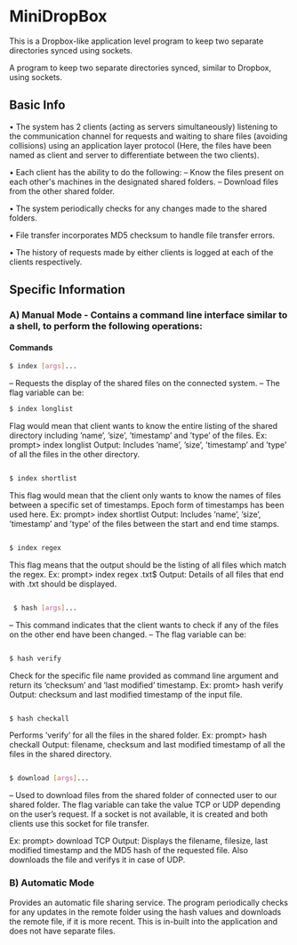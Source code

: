 # MiniDropBox
This is a Dropbox-like application level program to keep two separate directories synced using sockets.

A program to keep two separate directories synced, similar to Dropbox, using sockets.

## Basic Info

• The system has 2 clients (acting as servers simultaneously) listening to the communication channel for requests and waiting to share files (avoiding collisions) using an application layer protocol (Here, the files have been named as client and server to differentiate between the two clients).

• Each client has the ability to do the following: – Know the files present on each other's machines in the designated shared folders. – Download files from the other shared folder.

• The system periodically checks for any changes made to the shared folders.

• File transfer incorporates MD5 checksum to handle file transfer errors.

• The history of requests made by either clients is logged at each of the clients respectively.

## Specific Information

### A) Manual Mode - Contains a command line interface similar to a shell, to perform the following operations:

#### Commands
```bash
$ index [args]... 
```
– Requests the display of the shared files on the connected system. – The flag variable can be:
```bash
$ index longlist
```
Flag would mean that client wants to know the entire listing of the shared directory including ’name’, ’size’, ’timestamp’ and ’type’ of the files. Ex: prompt> index longlist Output: Includes ’name’, ’size’, ’timestamp’ and ’type’ of all the files in the other directory.
```bash

$ index shortlist
```
This flag would mean that the client only wants to know the names of files between a specific set of timestamps. Epoch form of timestamps has been used here. Ex: prompt> index shortlist Output: Includes ’name’, ’size’, ’timestamp’ and ’type’ of the files between the start and end time stamps.
```bash

$ index regex
```
This flag means that the output should be the listing of all files which match the regex. Ex: prompt> index regex .txt$ Output: Details of all files that end with .txt should be displayed.
```bash

 $ hash [args]...
 ```
 – This command indicates that the client wants to check if any of the files on the other end have been changed. – The flag variable can be:
```bash

$ hash verify
```
Check for the specific file name provided as command line argument and return its ’checksum’ and ’last modified’ timestamp. Ex: promt> hash verify Output: checksum and last modified timestamp of the input file.
```bash

$ hash checkall
```
Performs ’verify’ for all the files in the shared folder. Ex: prompt> hash checkall Output: filename, checksum and last modified timestamp of all the files in the shared directory.

```bash

$ download [args]...
```
– Used to download files from the shared folder of connected user to our shared folder. The flag variable can take the value TCP or UDP depending on the user’s request. If a socket is not available, it is created and both clients use this socket for file transfer.

Ex: prompt> download TCP Output: Displays the filename, filesize, last modified timestamp and the MD5 hash of the requested file. Also downloads the file and verifys it in case of UDP.

### B) Automatic Mode

Provides an automatic file sharing service. The program periodically checks for any updates in the remote folder using the hash values and downloads the remote file, if it is more recent. This is in-built into the application and does not have separate files.
